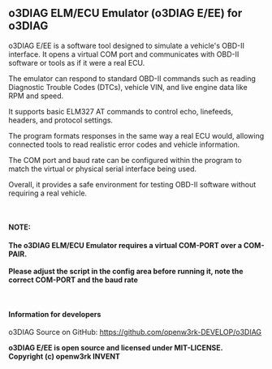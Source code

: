 <h2>
    o3DIAG ELM/ECU Emulator (o3DIAG E/EE) for o3DIAG
</h2>
<p>
  o3DIAG E/EE is a software tool designed to simulate a vehicle's OBD-II interface. 
  It opens a virtual COM port and communicates with OBD-II software or tools as if it were a real ECU.
</p>
<p>
    The emulator can respond to standard OBD-II commands such as reading Diagnostic Trouble Codes (DTCs), vehicle VIN, and live engine data like RPM and speed.
</p>
<p>
    It supports basic ELM327 AT commands to control echo, linefeeds, headers, and protocol settings.
</p>
<p>
    The program formats responses in the same way a real ECU would, allowing connected tools to read realistic error codes and vehicle information.
</p>
<p>
    The COM port and baud rate can be configured within the program to match the virtual or physical serial interface being used.
</p>
<p>
    Overall, it provides a safe environment for testing OBD-II software without requiring a real vehicle.
</p>
<p>
    <br>
    <h4>NOTE:</h4>
    <strong>The o3DIAG ELM/ECU Emulator requires a virtual COM-PORT over a COM-PAIR.</strong><br><br>
    <strong>Please adjust the script in the config area before running it, note the correct COM-PORT and the baud rate</strong>
</p>
<br>
<h4>Information for developers</h4>
o3DIAG Source on GitHub: <a href="https://github.com/openw3rk-DEVELOP/o3DIAG">https://github.com/openw3rk-DEVELOP/o3DIAG</a>
<p><strong>
o3DIAG E/EE is open source and licensed under MIT-LICENSE.<br>
Copyright (c) openw3rk INVENT</p>
